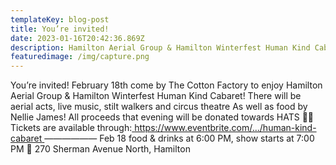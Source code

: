 ```yaml
---
templateKey: blog-post
title: You’re invited!
date: 2023-01-16T20:42:36.869Z
description: Hamilton Aerial Group & Hamilton Winterfest Human Kind Cabaret!
featuredimage: /img/capture.png
---
```

You’re invited! February 18th come by The Cotton Factory to enjoy Hamilton Aerial Group & Hamilton Winterfest Human Kind Cabaret!
There will be aerial acts, live music, stilt walkers and circus theatre As well as food by Nellie James!
All proceeds that evening will be donated towards HATS 🫶🏼
Tickets are available through:[ https://www.eventbrite.com/.../human-kind-cabaret ](https://www.eventbrite.com/e/human-kind-cabaret-in-support-of-hamilton-tiny-shelters-tickets-515259694617?fbclid=IwAR3MD4G2ncnImyFd8veLQwTUv5zV4huVa754e4Tx6KxpgLqbcWE4NW6Fto0)
——————
Feb 18 food & drinks at 6:00 PM, show starts at 7:00 PM
📍 270 Sherman Avenue North, Hamilton